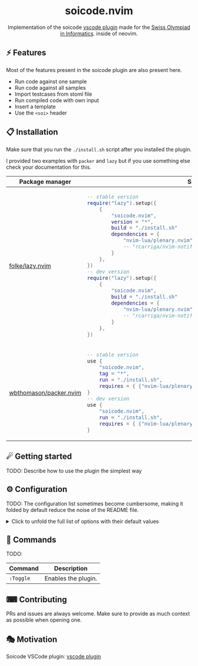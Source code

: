 <p align="center">
  <h1 align="center">soicode.nvim</h2>
</p>

<p align="center">
  Implementation of the soicode
  <a href="https://marketplace.visualstudio.com/items?itemName=swissolyinfo.soicode">vscode plugin</a>
made for the <a href="https://soi.ch">Swiss Olympiad in Informatics</a>.
inside of neovim.
</p>

## ⚡️ Features

Most of the features present in the soicode plugin are also present here.

- Run code against one sample
- Run code against all samples
- Import testcases from stoml file
- Run compiled code with own input
- Insert a template
- Use the `<soi>` header

## 📋 Installation

Make sure that you run the `./install.sh` script after you installed the plugin.

I provided two examples with `packer` and `lazy` but if you use something else
check your documentation for this.

<div align="center">
<table>
<thead>
<tr>
<th>Package manager</th>
<th>Snippet</th>
</tr>
</thead>
<tbody>
<tr>
<td>

[folke/lazy.nvim](https://github.com/folke/lazy.nvim)

</td>
<td>

```lua
-- stable version
require("lazy").setup({
    {
        "soicode.nvim",
        version = "*",
        build = "./install.sh"
        dependencies = {
            "nvim-lua/plenary.nvim"
            -- "rcarriga/nvim-notify" -- Opitonal for pretty notifications
        }
    },
})
-- dev version
require("lazy").setup({
    {
        "soicode.nvim",
        build = "./install.sh"
        dependencies = {
            "nvim-lua/plenary.nvim"
            -- "rcarriga/nvim-notify" -- Opitonal for pretty notifications
        }
    },
})
```

</td>
</tr>
<tr>
<td>

[wbthomason/packer.nvim](https://github.com/wbthomason/packer.nvim)

</td>
<td>

```lua
-- stable version
use {
    "soicode.nvim",
    tag = "*",
    run = "./install.sh",
    requires = { {"nvim-lua/plenary.nvim"}, {"rcarriga/nvim-notify"} }
}
-- dev version
use {
    "soicode.nvim",
    run = "./install.sh",
    requires = { {"nvim-lua/plenary.nvim"}, {"rcarriga/nvim-notify"} }
}
```

</td>
</tr>
</tbody>
</table>
</div>

## ☄ Getting started

TODO:
Describe how to use the plugin the simplest way

## ⚙ Configuration

TODO:
The configuration list sometimes become cumbersome, making it folded by default reduce the noise of the README file.

<details>
<summary>Click to unfold the full list of options with their default values</summary>

> **Note**: The options are also available in Neovim by calling `:h soicode.options`

```lua
require("soicode").setup({
    -- you can copy the full list from lua/soicode/config.lua
})
```

</details>

## 🧰 Commands

TODO:

| Command   | Description         |
| --------- | ------------------- |
| `:Toggle` | Enables the plugin. |

## ⌨ Contributing

PRs and issues are always welcome. Make sure to provide as much context as possible when opening one.

## 🎭 Motivation

Soicode VSCode plugin:
[vscode plugin](https://marketplace.visualstudio.com/items?itemName=swissolyinfo.soicode)

